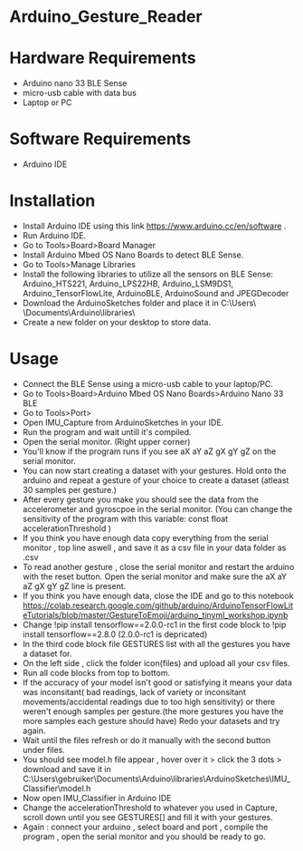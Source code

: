 # Arduino_Gesture_Reader

# Hardware Requirements
- Arduino nano 33 BLE Sense
- micro-usb cable with data bus
- Laptop or PC
# Software Requirements
- Arduino IDE

# Installation
- Install Arduino IDE using this link https://www.arduino.cc/en/software .
- Run Arduino IDE.
- Go to Tools>Board>Board Manager
- Install Arduino Mbed OS Nano Boards to detect BLE Sense.
- Go to Tools>Manage Libraries
- Install the following libraries to utilize all the sensors on BLE Sense: Arduino_HTS221, Arduino_LPS22HB, Arduino_LSM9DS1, Arduino_TensorFlowLite, ArduinoBLE, ArduinoSound and JPEGDecoder
- Download the ArduinoSketches folder and place it in C:\Users\ <user> \Documents\Arduino\libraries\
- Create a new folder on your desktop to store data.
# Usage
- Connect the BLE Sense using a micro-usb cable to your laptop/PC.
- Go to Tools>Board>Arduino Mbed OS Nano Boards>Arduino Nano 33 BLE
- Go to Tools>Port> <USB port connected with your board>
- Open IMU_Capture from ArduinoSketches in your IDE.
- Run the program and wait untill it's compiled.
- Open the serial monitor. (Right upper corner)
- You'll know if the program runs if you see aX	aY	aZ	gX	gY	gZ  on the serial monitor.
- You can now start creating a dataset with your gestures. Hold onto the arduino and repeat a gesture of your choice to create a dataset (atleast 30 samples per gesture.)
- After every gesture you make you should see the data from the accelerometer and gyroscpoe in the serial monitor. (You can change the sensitivity of the program with this variable: const float accelerationThreshold )
- If you think you have enough data copy everything from the serial monitor , top line aswell , and save it as a csv file in your data folder as <gesture>.csv
- To read another gesture , close the serial monitor and restart the arduino with the reset button. Open the serial monitor and make sure the aX	aY	aZ	gX	gY	gZ line is present.
- If you think you have enough data, close the IDE and go to this notebook https://colab.research.google.com/github/arduino/ArduinoTensorFlowLiteTutorials/blob/master/GestureToEmoji/arduino_tinyml_workshop.ipynb
- Change !pip install tensorflow==2.0.0-rc1 in the first code block to !pip install tensorflow==2.8.0 (2.0.0-rc1 is depricated)
- In the third code block file GESTURES list with all the gestures you have a dataset for.
- On the left side , click the folder icon(files) and upload all your csv files.
- Run all code blocks from top to bottom.
- If the accuracy of your model isn't good or satisfying it means your data was inconsitant( bad readings, lack of variety or inconsitant movements/accidental readings due to too high sensitivity) or there weren't enough samples per gesture.(the more gestures you have the more samples each gesture should have) Redo your datasets and try again.
- Wait until the files refresh or do it manually with the second button under files.
- You should see model.h file appear , hover over it > click the 3 dots > download and save it in C:\Users\gebruiker\Documents\Arduino\libraries\ArduinoSketches\IMU_Classifier\model.h
- Now open IMU_Classifier in Arduino IDE
- Change the accelerationThreshold to whatever you used in Capture, scroll down until you see GESTURES[] and fill it with your gestures.
- Again : connect your arduino , select board and port , compile the program , open the serial monitor and you should be ready to go.
 
